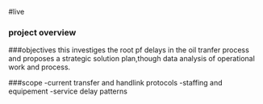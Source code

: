 #live

### project overview

###objectives
this investiges the root pf delays in the oil tranfer process and proposes a strategic solution plan,though data analysis of operational work and process.

###scope
-current transfer and handlink protocols
-staffing and equipement
-service delay patterns 
